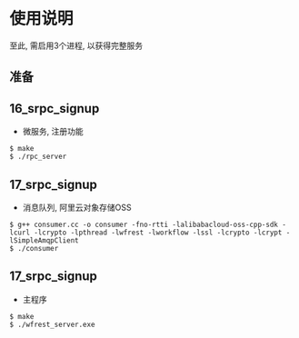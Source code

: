 # 使用说明
至此, 需启用3个进程, 以获得完整服务

## 准备

## 16_srpc_signup
* 微服务, 注册功能
```
$ make
$ ./rpc_server
```

## 17_srpc_signup
* 消息队列, 阿里云对象存储OSS
```
$ g++ consumer.cc -o consumer -fno-rtti -lalibabacloud-oss-cpp-sdk -lcurl -lcrypto -lpthread -lwfrest -lworkflow -lssl -lcrypto -lcrypt -lSimpleAmqpClient
$ ./consumer
```

## 17_srpc_signup
* 主程序
```
$ make
$ ./wfrest_server.exe
```